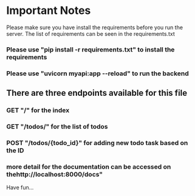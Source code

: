 # Important Notes

Please make sure you have install the requirements before you run the server.
The list of requirements can be seen in the requirements.txt

### Please use "pip install -r requirements.txt" to install the requirements

### Please use "uvicorn myapi:app --reload" to run the backend

## There are three endpoints available for this file

### GET "/" for the index

### GET "/todos/" for the list of todos

### POST "/todos/{todo_id}" for adding new todo task based on the ID

### more detail for the documentation can be accessed on thehttp://localhost:8000/docs"

Have fun...
